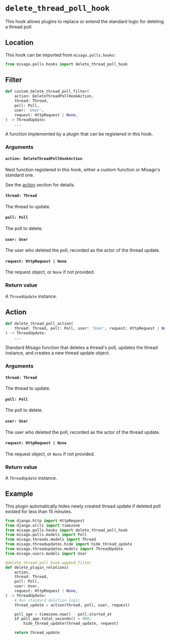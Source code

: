 # `delete_thread_poll_hook`

This hook allows plugins to replace or extend the standard logic for deleting a thread poll.


## Location

This hook can be imported from `misago.polls.hooks`:

```python
from misago.polls.hooks import delete_thread_poll_hook
```


## Filter

```python
def custom_delete_thread_poll_filter(
    action: DeleteThreadPollHookAction,
    thread: Thread,
    poll: Poll,
    user: 'User',
    request: HttpRequest | None,
) -> ThreadUpdate:
    ...
```

A function implemented by a plugin that can be registered in this hook.


### Arguments

#### `action: DeleteThreadPollHookAction`

Next function registered in this hook, either a custom function or Misago's standard one.

See the [action](#action) section for details.


#### `thread: Thread`

The thread to update.


#### `poll: Poll`

The poll to delete.


#### `user: User`

The user who deleted the poll, recorded as the actor of the thread update.


#### `request: HttpRequest | None`

The request object, or `None` if not provided.


### Return value

A `ThreadUpdate` instance.


## Action

```python
def delete_thread_poll_action(
    thread: Thread, poll: Poll, user: 'User', request: HttpRequest | None
) -> ThreadUpdate:
    ...
```

Standard Misago function that deletes a thread's poll, updates the thread instance, and creates a new thread update object.


### Arguments

#### `thread: Thread`

The thread to update.


#### `poll: Poll`

The poll to delete.


#### `user: User`

The user who deleted the poll, recorded as the actor of the thread update.


#### `request: HttpRequest | None`

The request object, or `None` if not provided.


### Return value

A `ThreadUpdate` instance.


## Example

This plugin automatically hides newly created thread update if deleted poll existed for less than 15 minutes.

```python
from django.http import HttpRequest
from django.utils import timezone
from misago.polls.hooks import delete_thread_poll_hook
from misago.polls.models import Poll
from misago.threads.models import Thread
from misago.threadupdates.hide import hide_thread_update
from misago.threadupdates.models import ThreadUpdate
from misago.users.models import User

@delete_thread_poll_hook.append_filter
def delete_plugin_relations(
    action,
    thread: Thread,
    poll: Poll,
    user: User,
    request: HttpRequest | None,
) -> ThreadUpdate:
    # Run standard deletion logic
    thread_update = action(thread, poll, user, request)

    poll_age = timezone.now() - poll.started_at
    if poll_age.total_seconds() < 900:
        hide_thread_update(thread_update, request)

    return thread_update
```